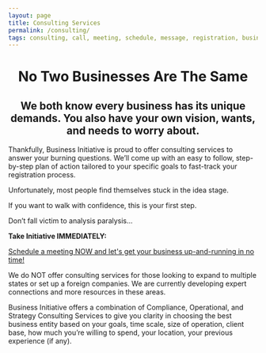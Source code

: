 ```yaml
---
layout: page
title: Consulting Services
permalink: /consulting/
tags: consulting, call, meeting, schedule, message, registration, business, llc, sole-proprietorship, partnership, corporation
---
```


<h1 style="text-align: center;"> 
   No Two Businesses Are The Same 
</h1>

<h2 style="text-align: center;"> 
   We both know every business has its unique demands. You also have your own vision, wants, and needs to worry about. 
</h2>

<p style="text-align: center;">
   
Thankfully, Business Initiative is proud to offer consulting services to answer your burning questions. We’ll come up with an easy to follow, step-by-step plan of action tailored to your specific goals to fast-track your registration process. 

Unfortunately, most people find themselves stuck in the idea stage. 

If you want to walk with confidence, this is your first step.

Don’t fall victim to analysis paralysis...

**Take Initiative IMMEDIATELY:** <!-- Calendly link widget begin -->
<link href="https://assets.calendly.com/assets/external/widget.css" rel="stylesheet">
<script src="https://assets.calendly.com/assets/external/widget.js" type="text/javascript" async></script>
<a href="" onclick="Calendly.initPopupWidget({url: 'https://calendly.com/businessinitiative/30-minute-consultation-call'});return false;"> Schedule a meeting NOW and let's get your business up-and-running in no time!</a>
<!-- Calendly link widget end -->

We do NOT offer consulting services for those looking to expand to multiple states or set up a foreign companies. We are currently developing expert connections and more resources in these areas. 

Business Initiative offers a combination of Compliance, Operational, and Strategy Consulting Services to give you clarity in choosing the best business entity based on your goals, time scale, size of operation, client base, how much you’re willing to spend, your location, your previous experience (if any).

   </p>
